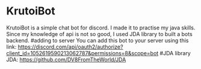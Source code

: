 # KrutoiBot
KrutoiBot is a simple chat bot for discord.
I made it to practise my java skills. 
Since my knowledge of api is not so good, I used JDA library to built a bots backend.
#adding to server
You can add this bot to your server using this link: https://discord.com/api/oauth2/authorize?client_id=1052619590213062787&permissions=8&scope=bot
#JDA library
JDA: https://github.com/DV8FromTheWorld/JDA
